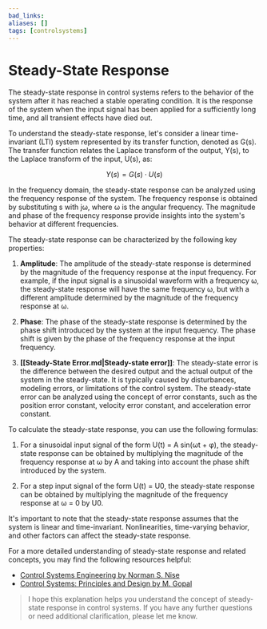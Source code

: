 ```yaml
---
bad_links: 
aliases: []
tags: [controlsystems]
---
```

# Steady-State Response

The steady-state response in control systems refers to the behavior of the system after it has reached a stable operating condition. It is the response of the system when the input signal has been applied for a sufficiently long time, and all transient effects have died out.

To understand the steady-state response, let's consider a linear time-invariant (LTI) system represented by its transfer function, denoted as G(s). The transfer function relates the Laplace transform of the output, Y(s), to the Laplace transform of the input, U(s), as:

$$
Y(s) = G(s) \cdot U(s)
$$

In the frequency domain, the steady-state response can be analyzed using the frequency response of the system. The frequency response is obtained by substituting s with jω, where ω is the angular frequency. The magnitude and phase of the frequency response provide insights into the system's behavior at different frequencies.

The steady-state response can be characterized by the following key properties:

1. **Amplitude**: The amplitude of the steady-state response is determined by the magnitude of the frequency response at the input frequency. For example, if the input signal is a sinusoidal waveform with a frequency ω, the steady-state response will have the same frequency ω, but with a different amplitude determined by the magnitude of the frequency response at ω.

2. **Phase**: The phase of the steady-state response is determined by the phase shift introduced by the system at the input frequency. The phase shift is given by the phase of the frequency response at the input frequency.

3. **[[Steady-State Error.md|Steady-state error]]**: The steady-state error is the difference between the desired output and the actual output of the system in the steady-state. It is typically caused by disturbances, modeling errors, or limitations of the control system. The steady-state error can be analyzed using the concept of error constants, such as the position error constant, velocity error constant, and acceleration error constant.

To calculate the steady-state response, you can use the following formulas:

1. For a sinusoidal input signal of the form U(t) = A sin(ωt + φ), the steady-state response can be obtained by multiplying the magnitude of the frequency response at ω by A and taking into account the phase shift introduced by the system.

2. For a step input signal of the form U(t) = U0, the steady-state response can be obtained by multiplying the magnitude of the frequency response at ω = 0 by U0.

It's important to note that the steady-state response assumes that the system is linear and time-invariant. Nonlinearities, time-varying behavior, and other factors can affect the steady-state response.

For a more detailed understanding of steady-state response and related concepts, you may find the following resources helpful:

- [Control Systems Engineering by Norman S. Nise](https://www.amazon.com/Control-Systems-Engineering-Norman-Nise/dp/1118170512)
- [Control Systems: Principles and Design by M. Gopal](https://www.amazon.com/Control-Systems-Principles-M-Gopal/dp/019808416X)

> I hope this explanation helps you understand the concept of steady-state response in control systems. If you have any further questions or need additional clarification, please let me know.